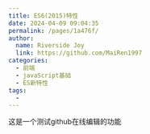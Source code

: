 ```yaml
---
title: ES6(2015)特性
date: 2024-04-09 09:04:35
permalink: /pages/1a476f/
author:
  name: Riverside Joy
  link: https://github.com/MaiRen1997
categories:
  - 前端
  - javaScript基础
  - ES新特性
tags:
  - 
---
```

这是一个测试github在线编辑的功能
